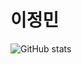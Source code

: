 # 이정민

![GitHub stats](https://github-readme-stats.vercel.app/api?username=jeongmin-dev&show_icons=true)  
